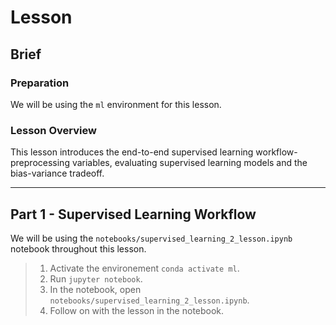# Lesson

## Brief

### Preparation

We will be using the `ml` environment for this lesson.

### Lesson Overview

This lesson introduces the end-to-end supervised learning workflow- preprocessing variables, evaluating supervised learning models and the bias-variance tradeoff.

---

## Part 1 - Supervised Learning Workflow

We will be using the `notebooks/supervised_learning_2_lesson.ipynb` notebook throughout this lesson.

> 1. Activate the environement `conda activate ml`.
> 2. Run `jupyter notebook`.
> 3. In the notebook, open `notebooks/supervised_learning_2_lesson.ipynb`.
> 4. Follow on with the lesson in the notebook.
